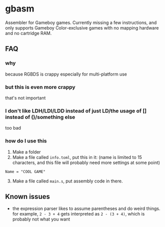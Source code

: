 # gbasm
Assembler for Gameboy games. Currently missing a few instructions, and only supports Gameboy Color-exclusive games with no mapping hardware and no cartridge RAM.

## FAQ
### why
because RGBDS is crappy especially for multi-platform use
### but this is even more crappy
that's not important
### I don't like LDH/LDI/LDD instead of just LD/the usage of [] instead of ()/something else
too bad
### how do I use this
1. Make a folder
2. Make a file called `info.toml`, put this in it: (name is limited to 15 characters, and this file will probably need more settings at some point)
```
Name = "COOL GAME"
```
3. Make a file called `main.s`, put assembly code in there.

## Known issues
* the expression parser likes to assume parentheses and do weird things. for example, `2 - 3 + 4` gets interpreted as `2 - (3 + 4)`, which is probably not what you want